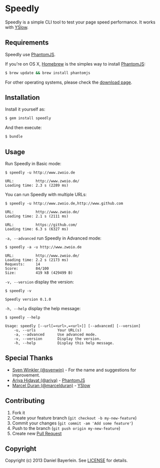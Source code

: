 # Speedly

Speedly is a simple CLI tool to test your page speed performance. It works with
[YSlow](https://github.com/marcelduran/yslow).

## Requirements

Speedly use [PhantomJS](https://github.com/ariya/phantomjs).

If you're on OS X, [Homebrew](https://github.com/mxcl/homebrew) is the simples way to install
[PhantomJS](https://github.com/ariya/phantomjs):

``` bash
$ brew update && brew install phantomjs
```

For other operating systems, please check the
[download page](http://phantomjs.org/download.html).

## Installation

Install it yourself as:

``` bash
$ gem install speedly
```

And then execute:

``` bash
$ bundle
```

## Usage

Run Speedly in Basic mode:

```
$ speedly -u http://www.zwoio.de

URL:          http://www.zwoio.de/
Loading time: 2.3 s (2289 ms)
```

You can run Speedly with multiple URLs:

```
$ speedly -u http://www.zwoio.de,http://www.github.com

URL:          http://www.zwoio.de/
Loading time: 2.1 s (2111 ms)

URL:          https://github.com/
Loading time: 6.3 s (6327 ms)
```

`-a, --advanced` run Speedly in Advanced mode:

```
$ speedly -a -u http://www.zwoio.de

URL:          http://www.zwoio.de/
Loading time: 2.2 s (2173 ms)
Requests:     14
Score:        84/100
Size:         419 kB (429499 B)
```

`-v, --version` display the version:

```
$ speedly -v

Speedly version 0.1.0
```

`-h, --help` display the help message:

```
$ speedly --help

Usage: speedly [--url[=<url>,=<url>]] [--advanced] [--version]
    -u, --urls          Your URL(s)
    -a, --advanced      Use advanced mode.
    -v, --version       Display the version.
    -h, --help          Display this help message.
```

## Special Thanks

* [Sven Winkler (@svenwin)](https://github.com/svenwin) - For the name and suggestions for
improvement.
* [Ariya Hidayat (@ariya)](https://github.com/ariya) - [PhantomJS](/ariya/phantomjs)
* [Marcel Duran (@marcelduran)](https://github.com/marcelduran) - [YSlow](/marcelduran/yslow)

## Contributing

1. Fork it
2. Create your feature branch (`git checkout -b my-new-feature`)
3. Commit your changes (`git commit -am 'Add some feature'`)
4. Push to the branch (`git push origin my-new-feature`)
5. Create new [Pull Request](../../pull/new/master)

## Copyright

Copyright (c) 2013 Daniel Bayerlein. See [LICENSE](LICENSE) for details.
